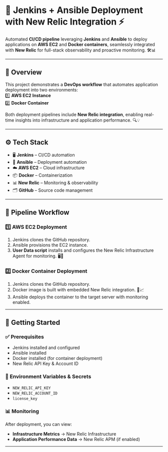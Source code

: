 # 🚀 Jenkins + Ansible Deployment with New Relic Integration ⚡ 

Automated **CI/CD pipeline** leveraging **Jenkins** and **Ansible** to deploy applications on **AWS EC2** and **Docker containers**, seamlessly integrated with **New Relic** for full-stack observability and proactive monitoring. 🛠️📊

---

## 📌 Overview
This project demonstrates a **DevOps workflow** that automates application deployment into two environments:  
1️⃣ **AWS EC2 Instance**  
2️⃣ **Docker Container**  

Both deployment pipelines include **New Relic integration**, enabling real-time insights into infrastructure and application performance. 🔍💡

---

## ⚙️ Tech Stack
- 🖥️ **Jenkins** – CI/CD automation
- 🤖 **Ansible** – Deployment automation
- ☁️ **AWS EC2** – Cloud infrastructure
- 📦 **Docker** – Containerization
- 📊 **New Relic** – Monitoring & observability
- 🗂️ **GitHub** – Source code management

---

## 🔄 Pipeline Workflow

### 1️⃣ AWS EC2 Deployment
1. Jenkins clones the GitHub repository.  
2. Ansible provisions the EC2 instance.  
3. **User Data script** installs and configures the New Relic Infrastructure Agent for monitoring. 🖥️📡  

### 2️⃣ Docker Container Deployment
1. Jenkins clones the GitHub repository.  
2. Docker image is built with embedded New Relic integration. 🐳📈  
3. Ansible deploys the container to the target server with monitoring enabled.  

---

## 🚀 Getting Started

### ✅ Prerequisites
- Jenkins installed and configured  
- Ansible installed  
- Docker installed (for container deployment)  
- New Relic API Key & Account ID  

### 🔑 Environment Variables & Secrets

- `NEW_RELIC_API_KEY`  
- `NEW_RELIC_ACCOUNT_ID`
-  `license_key`

### 📊 Monitoring
After deployment, you can view:  
- **Infrastructure Metrics** → New Relic Infrastructure  
- **Application Performance Data** → New Relic APM (if enabled)
 
---
